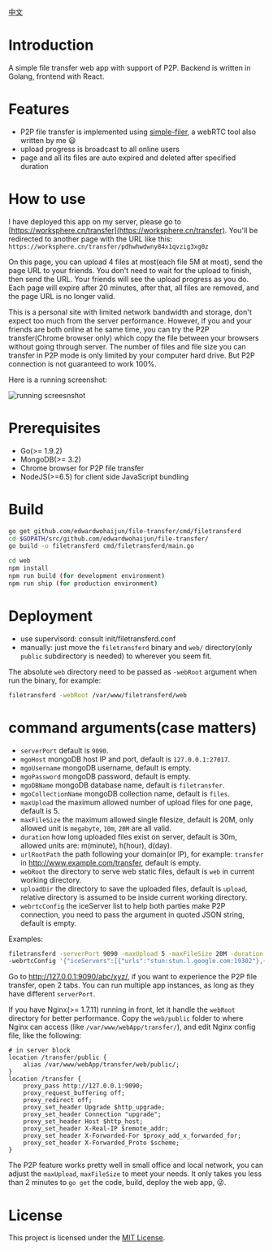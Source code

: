 [中文](https://github.com/edwardwohaijun/file-transfer/blob/master/README_cn.md)

# Introduction
A simple file transfer web app with support of P2P. Backend is written in Golang, frontend with React.

# Features
* P2P file transfer is implemented using [simple-filer](https://github.com/edwardwohaijun/simple-filer/), a webRTC tool also written by me :smiley:
* upload progress is broadcast to all online users
* page and all its files are auto expired and deleted after specified duration

# How to use
I have deployed this app on my server, please go to
[https://worksphere.cn/transfer](https://worksphere.cn/transfer).
You'll be redirected to another page with the URL like this: `https://worksphere.cn/transfer/pdhwhwdwny84x1qvzig3xg0z`

On this page, you can upload 4 files at most(each file 5M at most), send the page URL to your friends.
You don't need to wait for the upload to finish, then send the URL. Your friends will see the upload progress as you do.
Each page will expire after 20 minutes, after that, all files are removed, and the page URL is no longer valid.

This is a personal site with limited network bandwidth and storage, don't expect too much from the server performance.
However, if you and your friends are both online at he same time, you can try the P2P transfer(Chrome browser only) which copy the file between your browsers without going through server.
The number of files and file size you can transfer in P2P mode is only limited by your computer hard drive.
But P2P connection is not guaranteed to work 100%.

Here is a running screenshot:

![running screesnshot](https://raw.githubusercontent.com/edwardwohaijun/file-transfer/master/screenshot.gif)

# Prerequisites
* Go(>= 1.9.2)
* MongoDB(>= 3.2)
* Chrome browser for P2P file transfer
* NodeJS(>=6.5) for client side JavaScript bundling

# Build
```bash
go get github.com/edwardwohaijun/file-transfer/cmd/filetransferd
cd $GOPATH/src/github.com/edwardwohaijun/file-transfer/
go build -o filetransferd cmd/filetransferd/main.go

cd web
npm install
npm run build (for development environment)
npm run ship (for production environment)
```

# Deployment
* use supervisord: consult init/filetransferd.conf
* manually: just move the `filetransferd` binary and `web/` directory(only `public` subdirectory is needed) to wherever you seem fit.

The absolute `web` directory need to be passed as `-webRoot` argument when run the binary, for example:
```bash
filetransferd -webRoot /var/www/filetransferd/web
```
# command arguments(case matters)
* `serverPort` default is `9090`.
* `mgoHost` mongoDB host IP and port, default is `127.0.0.1:27017`.
* `mgoUsername` mongoDB username, default is empty.
* `mgoPassword` mongoDB password, default is empty.
* `mgoDBName` mongoDB database name, default is `filetransfer`.
* `mgoCollectionName` mongoDB collection name, default is `files`.
* `maxUpload` the maximum allowed number of upload files for one page, default is 5.
* `maxFileSize` the maximum allowed single filesize, default is 20M, only allowed unit is `megabyte`, `10m`, `20M` are all valid.
* `duration` how long uploaded files exist on server, default is 30m, allowed units are: m(minute), h(hour), d(day).
* `urlRootPath` the path following your domain(or IP), for example: `transfer` in http://www.example.com/transfer, default is empty.
* `webRoot` the directory to serve web static files, default is `web` in current working directory.
* `uploadDir` the directory to save the uploaded files, default is `upload`, relative directory is assumed to be inside current working directory.
* `webrtcConfig` the iceServer list to help both parties make P2P connection, you need to pass the argument in quoted JSON string, default is empty.

Examples:
```bash
filetransferd -serverPort 9090 -maxUpload 5 -maxFileSize 20M -duration 30m -urlRootPath abc/xyz/ -webRoot ./web -uploadDir ./upload
-webrtcConfig '{"iceServers":[{"urls":"stun:stun.l.google.com:19302"},{"urls":"stun:global.stun.twilio.com:3478?transport=udp"}]}'
```
Go to http://127.0.0.1:9090/abc/xyz/, if you want to experience the P2P file transfer, open 2 tabs.
You can run multiple app instances, as long as they have different `serverPort`.

If you have Nginx(>= 1.7.11) running in front, let it handle the `webRoot` directory for better performance.
Copy the `web/public` folder to where Nginx can access (like `/var/www/webApp/transfer/`), and edit Nginx config file, like the following:
```
# in server block
location /transfer/public {
    alias /var/www/webApp/transfer/web/public/;
}
location /transfer {
    proxy_pass http://127.0.0.1:9090;
    proxy_request_buffering off;
    proxy_redirect off;
    proxy_set_header Upgrade $http_upgrade;
    proxy_set_header Connection "upgrade";
    proxy_set_header Host $http_host;
    proxy_set_header X-Real-IP $remote_addr;
    proxy_set_header X-Forwarded-For $proxy_add_x_forwarded_for;
    proxy_set_header X-Forwarded_Proto $scheme;
}
```

The P2P feature works pretty well in small office and local network, you can adjust the `maxUpload`, `maxFileSize` to meet your needs.
It only takes you less than 2 minutes to `go get` the code, build, deploy the web app, :stuck_out_tongue_winking_eye:.

# License

This project is licensed under the [MIT License](/LICENSE).
